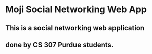 # Moji Social Networking Web App

## This is a social networking web application
## done by CS 307 Purdue students.
